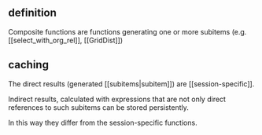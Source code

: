 ## definition

Composite functions are functions generating one or more subitems (e.g. [[select_with_org_rel]], [[GridDist]])

## caching

The direct results (generated [[subitems|subitem]]) are [[session-specific]].

Indirect results, calculated with expressions that are not only direct references to such subitems can be stored persistently.

In this way they differ from the session-specific functions.